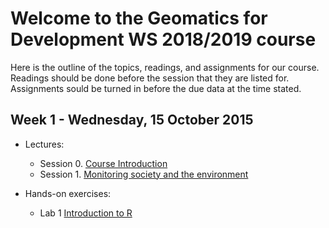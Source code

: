 # Welcome to the Geomatics for Development WS 2018/2019 course 

Here is the outline of the topics, readings, and assignments for our course. Readings should be done before the session that they are listed for. Assignments sould be turned in before the due data at the time stated.

## Week 1 - Wednesday, 15 October 2015

- Lectures:
  - Session 0.  [Course Introduction](https://ials.github.io/g4d/G4D_S0.html)
  - Session 1.  [Monitoring society and the environment](https://ials.github.io/g4d/G4D_S1.html)

- Hands-on exercises:
  - Lab 1       [Introduction to R](https://www.datacamp.com/courses/free-introduction-to-r)



